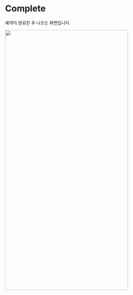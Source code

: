# Complete

예약이 완료된 후 나오는 화면입니다.

<img width="400" height="848" src="https://github.com/softeerbootcamp-3rd/Team4-HansalChai/assets/37495809/c55c3c43-dc84-4349-8114-9363056458d0">

